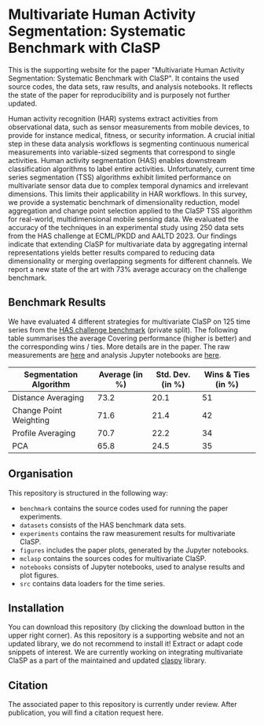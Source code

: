 # Multivariate Human Activity Segmentation: Systematic Benchmark with ClaSP

This is the supporting website for the paper "Multivariate Human Activity Segmentation: Systematic Benchmark with ClaSP". It contains the used source codes, the data sets, raw results, and analysis notebooks. It reflects the state of the paper for reproducibility and is purposely not further updated.

Human activity recognition (HAR) systems extract activities from observational data, such as sensor measurements from mobile devices, to provide for instance medical, fitness, or security information. A crucial initial step in these data analysis workflows is segmenting continuous numerical measurements into variable-sized segments that correspond to single activities. Human activity segmentation (HAS) enables downstream classification algorithms to label entire activities. Unfortunately, current time series segmentation (TSS) algorithms exhibit limited performance on multivariate sensor data due to complex temporal dynamics and irrelevant dimensions. This limits their applicability in HAR workflows. In this survey, we provide a systematic benchmark of dimensionality reduction, model aggregation and change point selection applied to the ClaSP TSS algorithm for real-world, multidimensional mobile sensing data. We evaluated the accuracy of the techniques in an experimental study using 250 data sets from the HAS challenge at ECML/PKDD and AALTD 2023. Our findings indicate that extending ClaSP for multivariate data by aggregating internal representations yields better results compared to reducing data dimensionality or merging overlapping segments for different channels. We report a new state of the art with 73% average accuracy on the challenge benchmark.

## Benchmark Results

We have evaluated 4 different strategies for multivariate ClaSP on 125 time series from the <a href="https://github.com/patrickzib/human_activity_segmentation_challenge">HAS challenge benchmark</a> (private split). The following table summarises the average Covering performance (higher is better) and the corresponding wins / ties. More details are in the paper. The raw measurements are <a href="https://github.com/ermshaua/multivariate-clasp/blob/main/experiments">here</a> and analysis Jupyter notebooks are <a target="_blank" href="https://github.com/ermshaua/multivariate-clasp/blob/main/notebooks/">here</a>.

| Segmentation Algorithm | Average (in %) | Std. Dev. (in %) | Wins & Ties (in %) |
|------------------------|----------------|------------------|--------------------
| Distance Averaging     | 73.2           | 20.1             | 51                 |
| Change Point Weighting | 71.6           | 21.4             | 42                 |
| Profile Averaging      | 70.7           | 22.2             | 34                 |
| PCA                    | 65.8           | 24.5             | 35                 |

## Organisation

This repository is structured in the following way: 

- `benchmark` contains the source codes used for running the paper experiments.
- `datasets` consists of the HAS benchmark data sets.
- `experiments` contains the raw measurement results for multivariate ClaSP. 
- `figures` includes the paper plots, generated by the Jupyter notebooks.
- `mclasp` contains the sources codes for multivariate ClaSP.
- `notebooks` consists of Jupyter notebooks, used to analyse results and plot figures.
- `src` contains data loaders for the time series.

## Installation

You can download this repository (by clicking the download button in the upper right corner). As this repository is a supporting website and not an updated library, we do not recommend to install it! Extract or adapt code snippets of interest. We are currently working on integrating multivariate ClaSP as a part of the maintained and updated <a href="https://github.com/ermshaua/claspy" target="_blank">claspy</a> library.

## Citation

The associated paper to this repository is currently under review. After publication, you will find a citation request here.